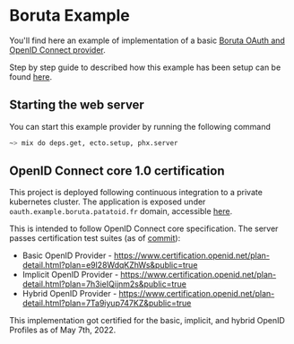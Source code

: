# Boruta Example

You'll find here an example of implementation of a basic [Boruta OAuth and OpenID Connect provider](https://github.com/malach-it/boruta_auth).

Step by step guide to described how this example has been setup can be found [here](https://hexdocs.pm/boruta/provider_integration.html).

## Starting the web server

You can start this example provider by running the following command
```sh
~> mix do deps.get, ecto.setup, phx.server
```

## OpenID Connect core 1.0 certification

This project is deployed following continuous integration to a private kubernetes cluster. The application is exposed under `oauth.example.boruta.patatoid.fr` domain, accessible [here](https://oauth.example.boruta.patatoid.fr/).

This is intended to follow OpenID Connect core specification. The server passes certification test suites (as of [commit](https://gitlab.com/patatoid/boruta_example/-/commit/0f19f7d1c5ea6549e56c0776772ddac28374c07a)):
- Basic OpenID Provider - https://www.certification.openid.net/plan-detail.html?plan=e9l28WdqKZhWs&public=true
- Implicit OpenID Provider - https://www.certification.openid.net/plan-detail.html?plan=7h3ieIQijnm2s&public=true
- Hybrid OpenID Provider - https://www.certification.openid.net/plan-detail.html?plan=7Ta9iyup747KZ&public=true

This implementation got certified for the basic, implicit, and hybrid OpenID Profiles as of May 7th, 2022.
